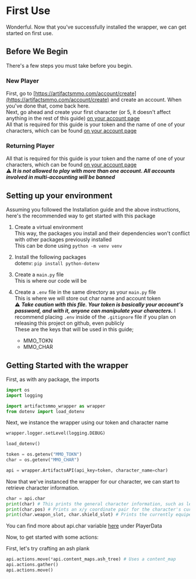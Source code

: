 # First Use

Wonderful. Now that you've successfully installed the wrapper, we can get started on first use.

## Before We Begin

There's a few steps you must take before you begin.

### New Player

First, go to [https://artifactsmmo.com/account/create](https://artifactsmmo.com/account/create) and create an account. When you've done that, come back here.  
Next, go ahead and create your first character (or 5, it doesn't affect anything in the rest of this guide) [on your account page](https://artifactsmmo.com/account)  
All that is required for this guide is your token and the name of one of your characters, which can be found [on your account page](https://artifactsmmo.com/account)  

### Returning Player

All that is required for this guide is your token and the name of one of your characters, which can be found [on your account page](https://artifactsmmo.com/account)  
⚠️ ***It is not allowed to play with more than one account. All accounts involved in multi-accounting will be banned***  

## Setting up your environment

Assuming you followed the Installation guide and the above instructions, here's the recommended way to get started with this package

1. Create a virtual environment  
    This way, the packages you install and their dependencies won't conflict with other packages previously installed  
    This can be done using `python -m venv venv`

2. Install the following packages  
    dotenv: `pip install python-dotenv`

3. Create a `main.py` file  
    This is where our code will be

4. Create a `.env` file in the same directory as your `main.py` file  
    This is where we will store out char name and account token  
    ⚠️ ***Take caution with this file. Your token is basically your account's password, and with it, anyone can manipulate your characters.***
    I recommend placing `.env` inside of the `.gitignore` file if you plan on releasing this project on github, even publicly  
    These are the keys that will be used in this guide;
      - MMO_TOKN
      - MMO_CHAR

## Getting Started with the wrapper

First, as with any package, the imports

```python
import os
import logging

import artifactsmmo_wrapper as wrapper
from dotenv import load_dotenv
```

Next, we instance the wrapper using our token and character name

```python
wrapper.logger.setLevel(logging.DEBUG)

load_dotenv()

token = os.getenv("MMO_TOKN")
char = os.getenv("MMO_CHAR")

api = wrapper.ArtifactsAPI(api_key=token, character_name=char)
```

Now that we've instanced the wrapper for our character, we can start to retrieve character information.

```python
char = api.char
print(char) # This prints the general character information, such as levels, name, etc.
print(char.pos) # Prints an x/y coordinate pair for the character's currenrt position
print(char.weapon_slot, char.shield_slot) # Prints the currently equiped weapon and shield name
```

You can find more about api.char variable [here](/docs/artifactsmmo-wrapper/game_data_classes.html) under PlayerData

Now, to get started with some actions:

First, let's try crafting an ash plank

```python
api.actions.move(*api.content_maps.ash_tree) # Uses a content_map
api.actions.gather()
api.actions.move()
```
